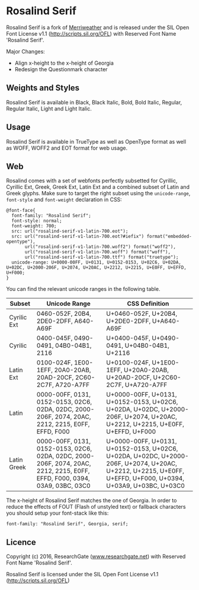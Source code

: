 # Rosalind Serif

Rosalind Serif is a fork of [Merriweather](https://github.com/EbenSorkin/Merriweather) and is released under
the SIL Open Font License v1.1 (<http://scripts.sil.org/OFL>) with Reserved Font Name 'Rosalind Serif'.

Major Changes:

* Align x-height to the x-height of Georgia
* Redesign the Questionmark character



## Weights and Styles
Rosalind Serif is available in Black, Black Italic, Bold, Bold Italic, Regular, Regular Italic, Light and Light Italic.

## Usage
Rosalind Serif is available in TrueType as well as OpenType format as well as WOFF, WOFF2 and EOT format for web usage.

## Web
Rosalind comes with a set of webfonts perfectly subsetted for Cyrillic, Cyrillic Ext, Greek, Greek Ext, Latin Ext and a combined
subset of Latin and Greek glyphs. Make sure to target the right subset using the ```unicode-range```, ```font-style``` and ```font-weight``` 
declaration in CSS:


    @font-face{
      font-family: "Rosalind Serif";
      font-style: normal;
      font-weight: 700;
      src: url("rosalind-serif-v1-latin-700.eot");
      src: url("rosalind-serif-v1-latin-700.eot?#iefix") format("embedded-opentype"), 
           url("rosalind-serif-v1-latin-700.woff2") format("woff2"), 
           url("rosalind-serif-v1-latin-700.woff") format("woff"), 
           url("rosalind-serif-v1-latin-700.ttf") format("truetype");
      unicode-range: U+0000-00FF, U+0131, U+0152-0153, U+02C6, U+02DA, U+02DC, U+2000-206F, U+2074, U+20AC, U+2212, U+2215, U+E0FF, U+EFFD, U+F000;
    }
    
You can find the relevant unicode ranges in the following table.

| Subset | Unicode Range | CSS Definition |
|----|----|----|
| Cyrilic Ext | 0460-052F, 20B4, 2DE0-2DFF, A640-A69F | U+0460-052F, U+20B4, U+2DE0-2DFF, U+A640-A69F  |
| Cyrilic | 0400-045F, 0490-0491, 04B0-04B1, 2116 | U+0400-045F, U+0490-0491, U+04B0-04B1, U+2116 |
| Latin Ext | 0100-024F, 1E00-1EFF, 20A0-20AB, 20AD-20CF, 2C60-2C7F, A720-A7FF | U+0100-024F, U+1E00-1EFF, U+20A0-20AB, U+20AD-20CF, U+2C60-2C7F, U+A720-A7FF |
| Latin | 0000-00FF, 0131, 0152-0153, 02C6, 02DA, 02DC, 2000-206F, 2074, 20AC, 2212, 2215, E0FF, EFFD, F000 | U+0000-00FF, U+0131, U+0152-0153, U+02C6, U+02DA, U+02DC, U+2000-206F, U+2074, U+20AC, U+2212, U+2215, U+E0FF, U+EFFD, U+F000 |
| Latin Greek | 0000-00FF, 0131, 0152-0153, 02C6, 02DA, 02DC, 2000-206F, 2074, 20AC, 2212, 2215, E0FF, EFFD, F000, 0394, 03A9, 03BC, 03C0 | U+0000-00FF, U+0131, U+0152-0153, U+02C6, U+02DA, U+02DC, U+2000-206F, U+2074, U+20AC, U+2212, U+2215, U+E0FF, U+EFFD, U+F000, U+0394, U+03A9, U+03BC, U+03C0 |




The x-height of Rosalind Serif matches the one of Georgia. In order to reduce the effects of FOUT (Flash of unstyled text) or fallback characters
you should setup your font-stack like this:

    font-family: "Rosalind Serif", Georgia, serif;
    

## Licence

Copyright (c) 2016, ResearchGate (www.researchgate.net) with Reserved Font Name 'Rosalind Serif'.

Rosalind Serif is licensed under the SIL Open Font License v1.1 (<http://scripts.sil.org/OFL>)


